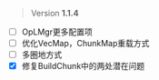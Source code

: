 > Version **1.1.4**
 
 - [ ] OpLMgr更多配置项
 - [ ] 优化VecMap，ChunkMap重载方式
 - [ ] 多圈地方式
 - [x] 修复BuildChunk中的两处潜在问题